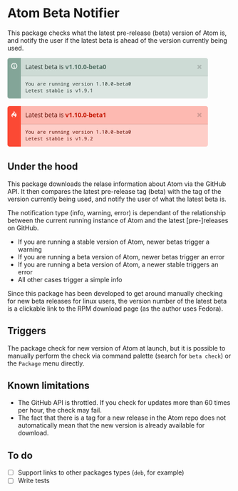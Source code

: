 # Atom Beta Notifier

This package checks what the latest pre-release (beta) version of Atom is, and
notify the user if the latest beta is ahead of the version currently being used.

![Atom Beta Notifier in action](screenshot-info.png)

![Atom Beta Notifier in action](screenshot-error.png)


## Under the hood

This package downloads the relase information about Atom via the GitHub API.  It
then compares the latest pre-release tag (beta) with the tag of the version
currently being used, and notify the user of what the latest beta is.

The notification type (info, warning, error) is dependant of the relationship
between the current running instance of Atom and the latest [pre-]releases on
GitHub.

- If you are running a stable version of Atom, newer betas trigger a warning
- If you are running a beta version of Atom, newer betas trigger an error
- If you are running a beta version of Atom, a newer stable triggers an error
- All other cases trigger a simple info

Since this package has been developed to get around manually checking for new
beta releases for linux users, the version number of the latest beta is a
clickable link to the RPM download page (as the author uses Fedora).


## Triggers

The package check for new version of Atom at launch, but it is possible to
manually perform the check via command palette (search for `beta check`) or the
`Package` menu directly.


## Known limitations

- The GitHub API is throttled.  If you check for updates more than 60 times per
  hour, the check may fail.
- The fact that there is a tag for a new release in the Atom repo does not
  automatically mean that the new version is already available for download.


## To do
- [ ] Support links to other packages types (`deb`, for example)
- [ ] Write tests
